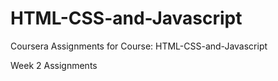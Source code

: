# HTML-CSS-and-Javascript
Coursera Assignments for Course: HTML-CSS-and-Javascript

Week 2 Assignments
